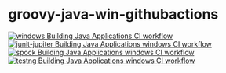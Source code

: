 # groovy-java-win-githubactions
[![windows Building Java Applications CI workflow](https://github.com/githubfoam/groovy-java-win-githubactions/actions/workflows/win-build-java-wf.yml/badge.svg)](https://github.com/githubfoam/groovy-java-win-githubactions/actions/workflows/win-build-java-wf.yml)  
[![junit-jupiter Building Java Applications  windows CI workflow](https://github.com/githubfoam/groovy-java-win-githubactions/actions/workflows/junit-jupiter-wf.yml/badge.svg)](https://github.com/githubfoam/groovy-java-win-githubactions/actions/workflows/junit-jupiter-wf.yml)  
[![spock Building Java Applications  windows CI workflow](https://github.com/githubfoam/groovy-java-win-githubactions/actions/workflows/spock-wf.yml/badge.svg)](https://github.com/githubfoam/groovy-java-win-githubactions/actions/workflows/spock-wf.yml)  
[![testng Building Java Applications  windows CI workflow](https://github.com/githubfoam/groovy-java-win-githubactions/actions/workflows/testng-wf.yml/badge.svg)](https://github.com/githubfoam/groovy-java-win-githubactions/actions/workflows/testng-wf.yml)
